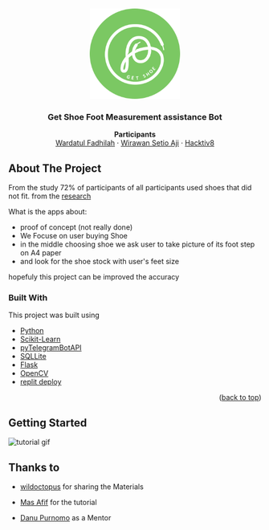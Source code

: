 <!-- Improved compatibility of back to top link: See: https://github.com/othneildrew/Best-README-Template/pull/73 -->
<a name="readme-top"></a>
<!--
*** Thanks for checking out the Best-README-Template. If you have a suggestion
*** that would make this better, please fork the repo and create a pull request
*** or simply open an issue with the tag "enhancement".
*** Don't forget to give the project a star!
*** Thanks again! Now go create something AMAZING! :D
-->



<!-- PROJECT SHIELDS -->
<!--
*** I'm using markdown "reference style" links for readability.
*** Reference links are enclosed in brackets [ ] instead of parentheses ( ).
*** See the bottom of this document for the declaration of the reference variables
*** for contributors-url, forks-url, etc. This is an optional, concise syntax you may use.
*** https://www.markdownguide.org/basic-syntax/#reference-style-links
-->


<!-- PROJECT LOGO -->
<br />
<div align="center">
  <a href="https://github.com/othneildrew/Best-README-Template">
    <img src="media/logo_round.png" alt="Logo" width="180" height="180">
  </a>

  <h3 align="center">Get Shoe Foot Measurement assistance Bot </h3>

  <p align="center">
    <strong>Participants</strong>
    <br />
</a>
    <a href="https://github.com/wafadhilah">Wardatul Fadhilah</a>
    ·
    <a href="https://github.com/ajie31">Wirawan Setio Aji</a>
    ·
    <a href="https://www.hacktiv8.com/data-science">Hacktiv8</a>
  </p>
</div>




<!-- ABOUT THE PROJECT -->
## About The Project


From the study 72% of participants of all participants used shoes that did not fit. from the [research](https://www.ncbi.nlm.nih.gov/pmc/articles/PMC6064070/)

What is the apps about:
* proof of concept (not really done)
* We Focuse on user buying Shoe
* in the middle choosing shoe we ask user to take picture of its foot step on A4 paper
* and look for the shoe stock with user's feet size

hopefuly this project can be improved the accuracy



### Built With

This project was built using 

* [Python](https://www.python.org/)
* [Scikit-Learn](https://scikit-learn.org/stable/)
* [pyTelegramBotAPI](https://github.com/eternnoir/pyTelegramBotAPI)
* [SQLLite](https://www.sqlite.org/index.html)
* [Flask](https://flask.palletsprojects.com/en/2.2.x/)
* [OpenCV](https://opencv.org/)
* [replit deploy](https://replit.com/)

<p align="right">(<a href="#readme-top">back to top</a>)</p>



<!-- GETTING STARTED -->
## Getting Started

![tutorial gif](https://github.com/H8-Assignments-Bay/p2---final-project-ftds-014-rmt-group-004/blob/main/media/demo.gif)


## Thanks to

* [wildoctopus](https://github.com/wildoctopus) for sharing the Materials

* [Mas Afif](https://github.com/afifai) for the tutorial

* [Danu Purnomo](https://github.com/danupurnomo) as a Mentor

